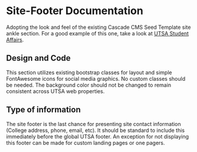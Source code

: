 # Site-Footer Documentation

Adopting the look and feel of the existing Cascade CMS Seed Template site ankle section.  For a good example of this one, take a look at [UTSA Student Affairs](https://utsa.edu/students).

## Design and Code

This section utilizes existing bootstrap classes for layout and simple FontAwesome icons for social media graphics.  No custom classes should be needed.  The background color should not be changed to remain consistent across UTSA web properties.

## Type of information

The site footer is the last chance for presenting site contact information (College address, phone, email, etc).  It should be standard to include this immediately before the global UTSA footer.  An exception for not displaying this footer can be made for custom landing pages or one pagers.